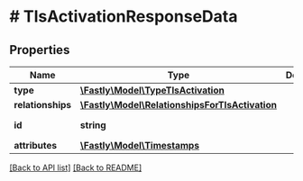 # # TlsActivationResponseData

## Properties

Name | Type | Description | Notes
------------ | ------------- | ------------- | -------------
**type** | [**\Fastly\Model\TypeTlsActivation**](TypeTlsActivation.md) |  | [optional] 
**relationships** | [**\Fastly\Model\RelationshipsForTlsActivation**](RelationshipsForTlsActivation.md) |  | [optional] 
**id** | **string** |  | [optional] [readonly] 
**attributes** | [**\Fastly\Model\Timestamps**](Timestamps.md) |  | [optional] 


[[Back to API list]](../../README.md#endpoints) [[Back to README]](../../README.md)
